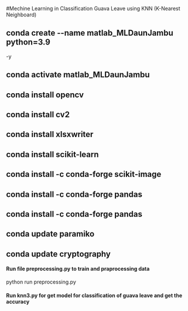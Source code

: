 #Mechine Learning in Classification Guava Leave using KNN (K-Nearest Neighboard)
## conda create --name matlab_MLDaunJambu python=3.9
-y
## conda activate matlab_MLDaunJambu
## conda install opencv
## conda install cv2
## conda install xlsxwriter
## conda install scikit-learn
## conda install -c conda-forge scikit-image
## conda install -c conda-forge pandas
## conda install -c conda-forge pandas
## conda update paramiko
## conda update cryptography



<h4>Run file preprocessing.py to train and praprocessing data</h4>
python run preprocessing.py

<h4>Run knn3.py for get model for classification of guava leave and get the accuracy </h4>
